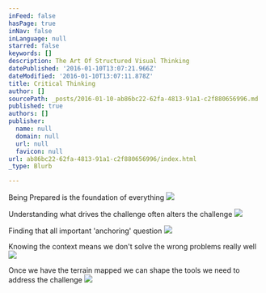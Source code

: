 ```yaml
---
inFeed: false
hasPage: true
inNav: false
inLanguage: null
starred: false
keywords: []
description: The Art Of Structured Visual Thinking
datePublished: '2016-01-10T13:07:21.966Z'
dateModified: '2016-01-10T13:07:11.878Z'
title: Critical Thinking
author: []
sourcePath: _posts/2016-01-10-ab86bc22-62fa-4813-91a1-c2f880656996.md
published: true
authors: []
publisher:
  name: null
  domain: null
  url: null
  favicon: null
url: ab86bc22-62fa-4813-91a1-c2f880656996/index.html
_type: Blurb

---
```

Being Prepared is the foundation of everything
![](https://the-grid-user-content.s3-us-west-2.amazonaws.com/bd547fb5-7013-443a-b67c-59832cb65442.jpg)

Understanding what drives the challenge often alters the challenge
![](https://the-grid-user-content.s3-us-west-2.amazonaws.com/d094e7ea-fea6-4143-92c2-71397b928876.jpg)

Finding that all important 'anchoring' question
![](https://the-grid-user-content.s3-us-west-2.amazonaws.com/e6a81d26-69ce-44da-9a62-f8c9f64a2f95.jpg)

Knowing the context means we don't solve the wrong problems really well
![](https://the-grid-user-content.s3-us-west-2.amazonaws.com/cfdf7bf5-ba7c-4905-bbef-88d88063820b.jpg)

Once we have the terrain mapped we can shape the tools we need to address the challenge
![](https://the-grid-user-content.s3-us-west-2.amazonaws.com/974f2304-45e7-4f4c-b220-4fbf21f2080f.jpg)